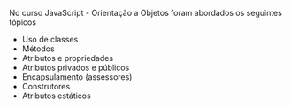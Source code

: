 No curso JavaScript - Orientação a Objetos foram abordados os seguintes tópicos

- Uso de classes
- Métodos
- Atributos e propriedades
- Atributos privados e públicos
- Encapsulamento (assessores)
- Construtores
- Atributos estáticos
